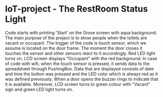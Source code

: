 # IoT-project - The RestRoom Status Light 
Code starts with printing 'Start' on the Grove screen with aqua background.
The main purpose of the project is to show people when the toilets are vacant or occupant.
The trigger of the code is touch sensor, which we assume is located on the door frame.
The moment the door closes it touches the sensor and other sensors react to it accordingly. Red LED light turns on, LCD screen displays "Occupant" with the red background. 
In case of code with wifi, when the touch sensor is pressed, it sends data to the spreadsheet through PushingBox. Data that are displayed consists of date and time the button was pressed and the LED color which is always red as it was defined previously.
When a door opens the buzzer rings to indicate that it is available. Moreover, LCD screen turns to green colour with "Vacant" sign and green LED light turns on.



